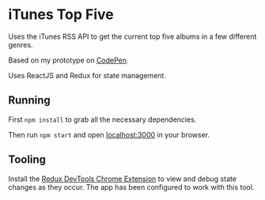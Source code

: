 # iTunes Top Five

Uses the iTunes RSS API to get the current top five albums in a few different genres.

Based on my prototype on [CodePen](http://codepen.io/sheelah/full/zqaGBv/).

Uses ReactJS and Redux for state management.

## Running

First `npm install` to grab all the necessary dependencies.

Then run `npm start` and open <localhost:3000> in your browser.

## Tooling

Install the [Redux DevTools Chrome Extension](https://github.com/zalmoxisus/redux-devtools-extension) to view and debug state changes as
they occur. The app has been configured to work with this tool.

